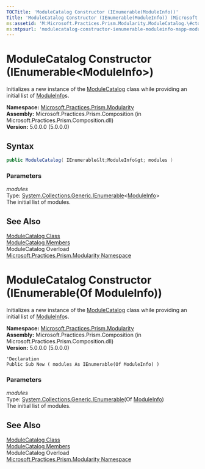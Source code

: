 ```yaml
---
TOCTitle: 'ModuleCatalog Constructor (IEnumerable(ModuleInfo))'
Title: 'ModuleCatalog Constructor (IEnumerable(ModuleInfo)) (Microsoft.Practices.Prism.Modularity)'
ms:assetid: 'M:Microsoft.Practices.Prism.Modularity.ModuleCatalog.\#ctor(System.Collections.Generic.IEnumerable{Microsoft.Practices.Prism.Modularity.ModuleInfo})'
ms:mtpsurl: 'modulecatalog-constructor-ienumerable-moduleinfo-mspp-modularity.md'
---
```



# ModuleCatalog Constructor (IEnumerable&lt;ModuleInfo&gt;)

Initializes a new instance of the [ModuleCatalog](/patterns-practices/reference/modulecatalog-class-mspp-modularity) class while providing an initial list of [ModuleInfo](/patterns-practices/reference/moduleinfo-class-mspp-modularity)s.

**Namespace:** [Microsoft.Practices.Prism.Modularity](/patterns-practices/reference/mspp-modularity-namespace)  
**Assembly:** Microsoft.Practices.Prism.Composition (in Microsoft.Practices.Prism.Composition.dll)  
**Version:** 5.0.0.0 (5.0.0.0)

## Syntax
```C#
public ModuleCatalog( IEnumerable&lt;ModuleInfo&gt; modules )
```

### Parameters

*modules*  
Type: [System.Collections.Generic.IEnumerable](http://msdn.microsoft.com/en-us/library/9eekhta0)&lt;[ModuleInfo](/patterns-practices/reference/moduleinfo-class-mspp-modularity)&gt;  
The initial list of modules.

## See Also

[ModuleCatalog Class](/patterns-practices/reference/modulecatalog-class-mspp-modularity)  
[ModuleCatalog Members](/patterns-practices/reference/modulecatalog-members-mspp-modularity)  
ModuleCatalog Overload  
[Microsoft.Practices.Prism.Modularity Namespace](/patterns-practices/reference/mspp-modularity-namespace)  



# ModuleCatalog Constructor (IEnumerable(Of ModuleInfo))

Initializes a new instance of the [ModuleCatalog](/patterns-practices/reference/modulecatalog-class-mspp-modularity) class while providing an initial list of [ModuleInfo](/patterns-practices/reference/moduleinfo-class-mspp-modularity)s.

**Namespace:** [Microsoft.Practices.Prism.Modularity](/patterns-practices/reference/mspp-modularity-namespace)  
**Assembly:** Microsoft.Practices.Prism.Composition (in Microsoft.Practices.Prism.Composition.dll)  
**Version:** 5.0.0.0 (5.0.0.0)


```VB
'Declaration
Public Sub New ( modules As IEnumerable(Of ModuleInfo) )
```

### Parameters

*modules*  
Type: [System.Collections.Generic.IEnumerable](http://msdn.microsoft.com/en-us/library/9eekhta0)(Of [ModuleInfo](/patterns-practices/reference/moduleinfo-class-mspp-modularity))  
The initial list of modules.

## See Also

[ModuleCatalog Class](/patterns-practices/reference/modulecatalog-class-mspp-modularity)  
[ModuleCatalog Members](/patterns-practices/reference/modulecatalog-members-mspp-modularity)  
ModuleCatalog Overload  
[Microsoft.Practices.Prism.Modularity Namespace](/patterns-practices/reference/mspp-modularity-namespace)  